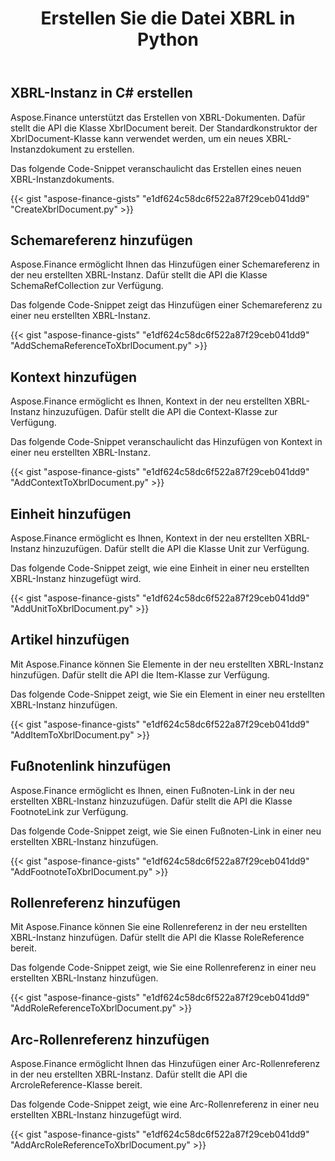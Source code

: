 ﻿---
title: Erstellen Sie die Datei XBRL in Python
linktitle: Erstellen Sie XBRL-Dateien
type: docs
weight: 10
url: /de/python-net/create-xbrl-files/
description: Python Finance Bibliothek API unterstützt das Erstellen von XBRL-Dokumenten, Hinzufügen von Schema- und Kontextreferenzen.
---
## **XBRL-Instanz in C# erstellen**
Aspose.Finance unterstützt das Erstellen von XBRL-Dokumenten. Dafür stellt die API die Klasse XbrlDocument bereit. Der Standardkonstruktor der XbrlDocument-Klasse kann verwendet werden, um ein neues XBRL-Instanzdokument zu erstellen.

Das folgende Code-Snippet veranschaulicht das Erstellen eines neuen XBRL-Instanzdokuments.

{{< gist "aspose-finance-gists" "e1df624c58dc6f522a87f29ceb041dd9" "CreateXbrlDocument.py" >}}
## **Schemareferenz hinzufügen**
Aspose.Finance ermöglicht Ihnen das Hinzufügen einer Schemareferenz in der neu erstellten XBRL-Instanz. Dafür stellt die API die Klasse SchemaRefCollection zur Verfügung.

Das folgende Code-Snippet zeigt das Hinzufügen einer Schemareferenz zu einer neu erstellten XBRL-Instanz.

{{< gist "aspose-finance-gists" "e1df624c58dc6f522a87f29ceb041dd9" "AddSchemaReferenceToXbrlDocument.py" >}}
## **Kontext hinzufügen**
Aspose.Finance ermöglicht es Ihnen, Kontext in der neu erstellten XBRL-Instanz hinzuzufügen. Dafür stellt die API die Context-Klasse zur Verfügung.

Das folgende Code-Snippet veranschaulicht das Hinzufügen von Kontext in einer neu erstellten XBRL-Instanz.

{{< gist "aspose-finance-gists" "e1df624c58dc6f522a87f29ceb041dd9" "AddContextToXbrlDocument.py" >}}
## **Einheit hinzufügen**
Aspose.Finance ermöglicht es Ihnen, Kontext in der neu erstellten XBRL-Instanz hinzuzufügen. Dafür stellt die API die Klasse Unit zur Verfügung.

Das folgende Code-Snippet zeigt, wie eine Einheit in einer neu erstellten XBRL-Instanz hinzugefügt wird.

{{< gist "aspose-finance-gists" "e1df624c58dc6f522a87f29ceb041dd9" "AddUnitToXbrlDocument.py" >}}
## **Artikel hinzufügen**
Mit Aspose.Finance können Sie Elemente in der neu erstellten XBRL-Instanz hinzufügen. Dafür stellt die API die Item-Klasse zur Verfügung.

Das folgende Code-Snippet zeigt, wie Sie ein Element in einer neu erstellten XBRL-Instanz hinzufügen.

{{< gist "aspose-finance-gists" "e1df624c58dc6f522a87f29ceb041dd9" "AddItemToXbrlDocument.py" >}}
## **Fußnotenlink hinzufügen**
Aspose.Finance ermöglicht es Ihnen, einen Fußnoten-Link in der neu erstellten XBRL-Instanz hinzuzufügen. Dafür stellt die API die Klasse FootnoteLink zur Verfügung.

Das folgende Code-Snippet zeigt, wie Sie einen Fußnoten-Link in einer neu erstellten XBRL-Instanz hinzufügen.

{{< gist "aspose-finance-gists" "e1df624c58dc6f522a87f29ceb041dd9" "AddFootnoteToXbrlDocument.py" >}}
## **Rollenreferenz hinzufügen**
Mit Aspose.Finance können Sie eine Rollenreferenz in der neu erstellten XBRL-Instanz hinzufügen. Dafür stellt die API die Klasse RoleReference bereit.

Das folgende Code-Snippet zeigt, wie Sie eine Rollenreferenz in einer neu erstellten XBRL-Instanz hinzufügen.

{{< gist "aspose-finance-gists" "e1df624c58dc6f522a87f29ceb041dd9" "AddRoleReferenceToXbrlDocument.py" >}}
## **Arc-Rollenreferenz hinzufügen**
Aspose.Finance ermöglicht Ihnen das Hinzufügen einer Arc-Rollenreferenz in der neu erstellten XBRL-Instanz. Dafür stellt die API die ArcroleReference-Klasse bereit.

Das folgende Code-Snippet zeigt, wie eine Arc-Rollenreferenz in einer neu erstellten XBRL-Instanz hinzugefügt wird.

{{< gist "aspose-finance-gists" "e1df624c58dc6f522a87f29ceb041dd9" "AddArcRoleReferenceToXbrlDocument.py" >}}
